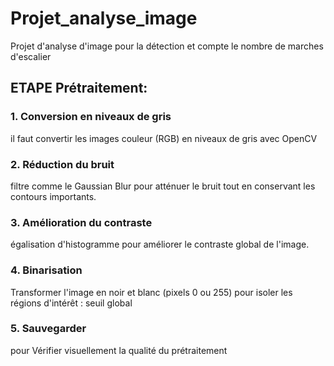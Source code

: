 # Projet_analyse_image
Projet d'analyse d'image pour la détection et compte le nombre de marches d'escalier
## ETAPE Prétraitement:
### 1. **Conversion en niveaux de gris**
il faut convertir les images couleur (RGB) en niveaux de gris avec OpenCV
### 2. **Réduction du bruit** 
filtre comme le Gaussian Blur pour atténuer le bruit tout en conservant les contours importants.
### 3. **Amélioration du contraste**
égalisation d'histogramme pour améliorer le contraste global de l'image.
### 4.  **Binarisation** 
Transformer l'image en noir et blanc (pixels 0 ou 255) pour isoler les régions d'intérêt : seuil global
### 5.  **Sauvegarder**
pour Vérifier visuellement la qualité du prétraitement
